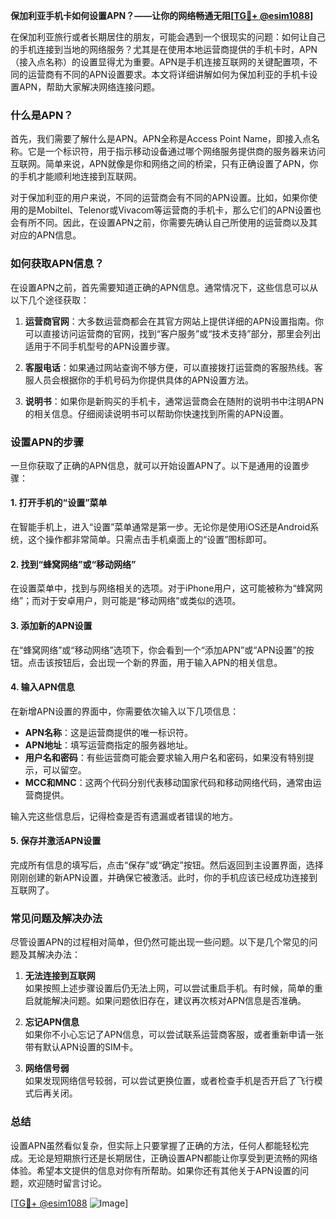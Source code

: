 **保加利亚手机卡如何设置APN？——让你的网络畅通无阻[[TG💪+ @esim1088](https://t.me/s/esim1088)]**

在保加利亚旅行或者长期居住的朋友，可能会遇到一个很现实的问题：如何让自己的手机连接到当地的网络服务？尤其是在使用本地运营商提供的手机卡时，APN（接入点名称）的设置显得尤为重要。APN是手机连接互联网的关键配置项，不同的运营商有不同的APN设置要求。本文将详细讲解如何为保加利亚的手机卡设置APN，帮助大家解决网络连接问题。

### 什么是APN？

首先，我们需要了解什么是APN。APN全称是Access Point Name，即接入点名称。它是一个标识符，用于指示移动设备通过哪个网络服务提供商的服务器来访问互联网。简单来说，APN就像是你和网络之间的桥梁，只有正确设置了APN，你的手机才能顺利地连接到互联网。

对于保加利亚的用户来说，不同的运营商会有不同的APN设置。比如，如果你使用的是Mobiltel、Telenor或Vivacom等运营商的手机卡，那么它们的APN设置也会有所不同。因此，在设置APN之前，你需要先确认自己所使用的运营商以及其对应的APN信息。

### 如何获取APN信息？

在设置APN之前，首先需要知道正确的APN信息。通常情况下，这些信息可以从以下几个途径获取：

1. **运营商官网**：大多数运营商都会在其官方网站上提供详细的APN设置指南。你可以直接访问运营商的官网，找到“客户服务”或“技术支持”部分，那里会列出适用于不同手机型号的APN设置步骤。

2. **客服电话**：如果通过网站查询不够方便，可以直接拨打运营商的客服热线。客服人员会根据你的手机号码为你提供具体的APN设置方法。

3. **说明书**：如果你是新购买的手机卡，通常运营商会在随附的说明书中注明APN的相关信息。仔细阅读说明书可以帮助你快速找到所需的APN设置。

### 设置APN的步骤

一旦你获取了正确的APN信息，就可以开始设置APN了。以下是通用的设置步骤：

#### 1. 打开手机的“设置”菜单

在智能手机上，进入“设置”菜单通常是第一步。无论你是使用iOS还是Android系统，这个操作都非常简单。只需点击手机桌面上的“设置”图标即可。

#### 2. 找到“蜂窝网络”或“移动网络”

在设置菜单中，找到与网络相关的选项。对于iPhone用户，这可能被称为“蜂窝网络”；而对于安卓用户，则可能是“移动网络”或类似的选项。

#### 3. 添加新的APN设置

在“蜂窝网络”或“移动网络”选项下，你会看到一个“添加APN”或“APN设置”的按钮。点击该按钮后，会出现一个新的界面，用于输入APN的相关信息。

#### 4. 输入APN信息

在新增APN设置的界面中，你需要依次输入以下几项信息：

- **APN名称**：这是运营商提供的唯一标识符。
- **APN地址**：填写运营商指定的服务器地址。
- **用户名和密码**：有些运营商可能会要求输入用户名和密码，如果没有特别提示，可以留空。
- **MCC和MNC**：这两个代码分别代表移动国家代码和移动网络代码，通常由运营商提供。

输入完这些信息后，记得检查是否有遗漏或者错误的地方。

#### 5. 保存并激活APN设置

完成所有信息的填写后，点击“保存”或“确定”按钮。然后返回到主设置界面，选择刚刚创建的新APN设置，并确保它被激活。此时，你的手机应该已经成功连接到互联网了。

### 常见问题及解决办法

尽管设置APN的过程相对简单，但仍然可能出现一些问题。以下是几个常见的问题及其解决办法：

1. **无法连接到互联网**  
   如果按照上述步骤设置后仍无法上网，可以尝试重启手机。有时候，简单的重启就能解决问题。如果问题依旧存在，建议再次核对APN信息是否准确。

2. **忘记APN信息**  
   如果你不小心忘记了APN信息，可以尝试联系运营商客服，或者重新申请一张带有默认APN设置的SIM卡。

3. **网络信号弱**  
   如果发现网络信号较弱，可以尝试更换位置，或者检查手机是否开启了飞行模式后再关闭。

### 总结

设置APN虽然看似复杂，但实际上只要掌握了正确的方法，任何人都能轻松完成。无论是短期旅行还是长期居住，正确设置APN都能让你享受到更流畅的网络体验。希望本文提供的信息对你有所帮助。如果你还有其他关于APN设置的问题，欢迎随时留言讨论。

[[TG💪+ @esim1088](https://t.me/s/esim1088) ![Image](https://i.postimg.cc/4NQfJmqS/Snipaste-2025-05-13-00-14-12.png)]